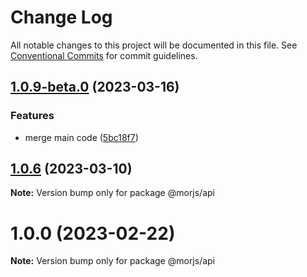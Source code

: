 # Change Log

All notable changes to this project will be documented in this file.
See [Conventional Commits](https://conventionalcommits.org) for commit guidelines.

## [1.0.9-beta.0](https://github.com/eleme/morjs/compare/v1.0.4-beta.13...v1.0.9-beta.0) (2023-03-16)


### Features

* merge main code ([5bc18f7](https://github.com/eleme/morjs/commit/5bc18f701887cf08a350a37e3049be8722b6d51e))





## [1.0.6](https://github.com/eleme/morjs/compare/v1.0.5...v1.0.6) (2023-03-10)

**Note:** Version bump only for package @morjs/api





# 1.0.0 (2023-02-22)

**Note:** Version bump only for package @morjs/api
